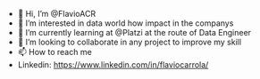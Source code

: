 - 👋 Hi, I’m @FlavioACR
- 👀 I’m interested in data world how impact in the companys
- 🌱 I’m currently learning at @Platzi at the route of Data Engineer
- 💞️ I’m looking to collaborate in any project to improve my skill
- 📫 How to reach me
- Linkedin: https://www.linkedin.com/in/flaviocarrola/
<!---
FlavioACR/FlavioACR is a ✨ special ✨ repository because its `README.md` (this file) appears on your GitHub profile.
You can click the Preview link to take a look at your changes.
--->
